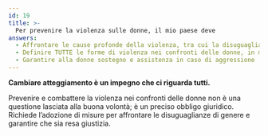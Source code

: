 ```yaml
---
id: 19
title: >-
  Per prevenire la violenza sulle donne, il mio paese deve
answers:
  - Affrontare le cause profonde della violenza, tra cui la disuguaglianza di genere
  - Definire TUTTE le forme di violenza nei confronti delle donne, in modo che tutti sappiano che si tratta di reati
  - Garantire alla donne sostegno e assistenza in caso di aggressione
---
```

**Cambiare atteggiamento è un impegno che ci riguarda tutti.**

Prevenire e combattere la violenza nei confronti delle donne non è una questione lasciata
alla buona volontà; è un preciso obbligo giuridico.  Richiede l’adozione di misure per
affrontare le disuguaglianze di genere e garantire che sia resa giustizia.

